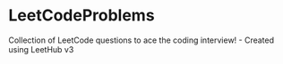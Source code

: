 # LeetCodeProblems
Collection of LeetCode questions to ace the coding interview! - Created using LeetHub v3 
